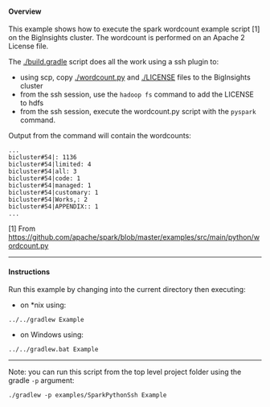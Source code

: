 #### Overview

This example shows how to execute the spark wordcount example script [1] on the BigInsights cluster.  The wordcount is performed on an Apache 2 License file.

The [./build.gradle](./build.gradle) script does all the work using a ssh plugin to:

- using scp, copy [./wordcount.py](./wordcount.py) and [./LICENSE](./LICENSE) files to the BigInsights cluster
- from the ssh session, use the `hadoop fs` command to add the LICENSE to hdfs
- from the ssh session, execute the wordcount.py script with the `pyspark` command.

Output from the command will contain the wordcounts:

```
...
bicluster#54|: 1136
bicluster#54|limited: 4
bicluster#54|all: 3
bicluster#54|code: 1
bicluster#54|managed: 1
bicluster#54|customary: 1
bicluster#54|Works,: 2
bicluster#54|APPENDIX:: 1
...

```
[1] From https://github.com/apache/spark/blob/master/examples/src/main/python/wordcount.py
*********************************************************************
#### Instructions

Run this example by changing into the current directory then executing:

- on *nix using:

```
../../gradlew Example
```

- on Windows using:

```
../../gradlew.bat Example
```

*********************************************************************

Note: you can run this script from the top level project folder using the gradle `-p` argument:

```
./gradlew -p examples/SparkPythonSsh Example
```
